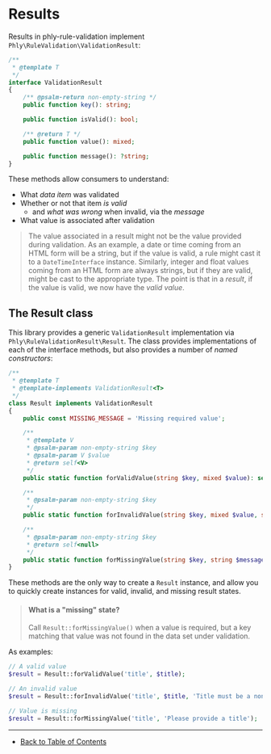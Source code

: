 # Results

Results in phly-rule-validation implement `Phly\RuleValidation\ValidationResult`:

```php
/**
 * @template T
 */
interface ValidationResult
{
    /** @psalm-return non-empty-string */
    public function key(): string;

    public function isValid(): bool;

    /** @return T */
    public function value(): mixed;

    public function message(): ?string;
}
```

These methods allow consumers to understand:

- What _data item_ was validated
- Whether or not that item _is valid_
  - and _what was wrong_ when invalid, via the _message_
- What value is associated after validation

> The value associated in a result might not be the value provided during validation.
> As an example, a date or time coming from an HTML form will be a string, but if the value is valid, a rule might cast it to a `DateTimeInterface` instance.
> Similarly, integer and float values coming from an HTML form are always strings, but if they are valid, might be cast to the appropriate type.
> The point is that in a _result_, if the value is valid, we now have the _valid value_.

## The Result class

This library provides a generic `ValidationResult` implementation via `Phly\RuleValidationResult\Result`.
The class provides implementations of each of the interface methods, but also provides a number of _named constructors_:

```php
/**
 * @template T
 * @template-implements ValidationResult<T>
 */
class Result implements ValidationResult
{
    public const MISSING_MESSAGE = 'Missing required value';

    /**
     * @template V
     * @psalm-param non-empty-string $key
     * @psalm-param V $value
     * @return self<V>
     */
    public static function forValidValue(string $key, mixed $value): self;

    /**
     * @psalm-param non-empty-string $key
     */
    public static function forInvalidValue(string $key, mixed $value, string $message): self;

    /**
     * @psalm-param non-empty-string $key
     * @return self<null>
     */
    public static function forMissingValue(string $key, string $message = self::MISSING_MESSAGE): self;
}
```

These methods are the only way to create a `Result` instance, and allow you to quickly create instances for valid, invalid, and missing result states.

> #### What is a "missing" state?
> 
> Call `Result::forMissingValue()` when a value is required, but a key matching that value was not found in the data set under validation.

As examples:

```php
// A valid value
$result = Result::forValidValue('title', $title);

// An invalid value
$result = Result::forInvalidValue('title', $title, 'Title must be a non-empty string and at least 3 characters long');

// Value is missing
$result = Result::forMissingValue('title', 'Please provide a title');
```

-----

- [Back to Table of Contents](../README.md)
